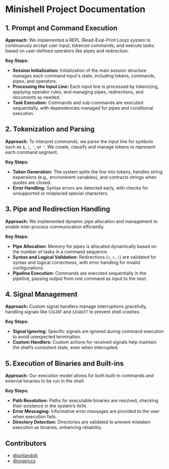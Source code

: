 # Minishell Project Documentation

## 1. Prompt and Command Execution

**Approach:** We implemented a REPL (Read-Eval-Print Loop) system to continuously accept user input, tokenize commands, and execute tasks based on user-defined operators like pipes and redirection.

**Key Steps:**
- **Session Initialization:** Initialization of the main session structure manages each command input's state, including tokens, commands, pipes, and operators.
- **Processing the Input Line:** Each input line is processed by tokenizing, applying operator rules, and managing pipes, redirections, and documents as needed.
- **Task Execution:** Commands and sub-commands are executed sequentially, with dependencies managed for pipes and conditional execution.

## 2. Tokenization and Parsing

**Approach:** To interpret commands, we parse the input line for symbols such as `$`, `|`, `'`, or `"`.
We create, classify and manage tokens to represent each command segment.

**Key Steps:**
- **Token Generation:** The system splits the line into tokens, handles string expansions (e.g., environment variables), and contracts strings when quotes are closed.
- **Error Handling:** Syntax errors are detected early, with checks for unsupported or misplaced special characters.


## 3. Pipe and Redirection Handling

**Approach:** We implemented dynamic pipe allocation and management to enable inter-process communication efficiently.

**Key Steps:**
- **Pipe Allocation:** Memory for pipes is allocated dynamically based on the number of tasks in a command sequence.
- **Syntax and Logical Validation:** Redirections (`<`, `>`, `|`) are validated for syntax and logical correctness, with error handling for invalid configurations.
- **Pipeline Execution:** Commands are executed sequentially in the pipeline, passing output from one command as input to the next.

## 4. Signal Management

**Approach:** Custom signal handlers manage interruptions gracefully, handling signals like `SIGINT` and `SIGQUIT` to prevent shell crashes.

**Key Steps:**
- **Signal Ignoring:** Specific signals are ignored during command execution to avoid unexpected termination.
- **Custom Handlers:** Custom actions for received signals help maintain the shell’s consistent state, even when interrupted.

## 5. Execution of Binaries and Built-ins

**Approach:** Our execution model allows for both built-in commands and external binaries to be run in the shell.

**Key Steps:**
- **Path Resolution:** Paths for executable binaries are resolved, checking their existence in the system’s `PATH`.
- **Error Messaging:** Informative error messages are provided to the user when execution fails.
- **Directory Detection:** Directories are validated to prevent mistaken execution as binaries, enhancing reliability.

## Contributors
- [@iurilandolt](https://github.com/iurilandolt)
- [@rogerccs](https://github.com/rogerccs)
